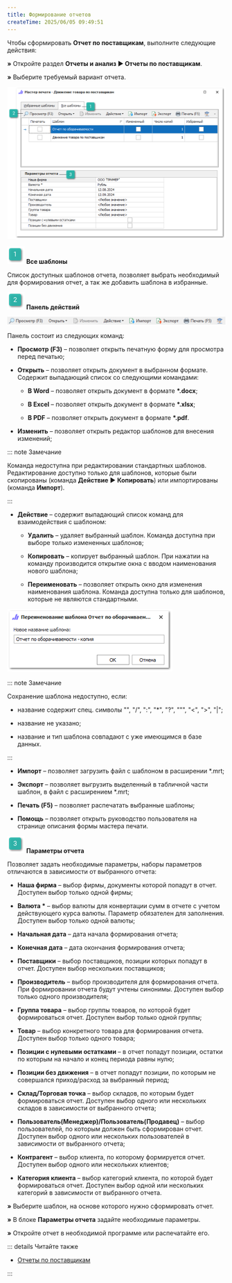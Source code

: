 ```yaml
---
title: Формирование отчетов
createTime: 2025/06/05 09:49:51
---
```

Чтобы сформировать **Отчет по поставщикам**, выполните следующие действия:

**»** Откройте раздел **Отчеты и анализ ► Отчеты по поставщикам**.

**»** Выберите требуемый вариант отчета.

![](../../../assets/work/three/126.png)

![](../../../assets/work/three/007.png) **Все шаблоны**

Список доступных шаблонов отчета, позволяет выбрать необходимый для формирования отчет, а так же добавить шаблона в избранные.

![](../../../assets/work/three/009.png) **Панель действий**

![](../../../assets/work/three/127.png)

Панель состоит из следующих команд:

- **Просмотр (F3)** –  позволяет открыть печатную форму для просмотра перед печатью;

- **Открыть** –  позволяет открыть документ в выбранном формате. Содержит выпадающий список со следующими командами:

    - **В Word** –  позволяет открыть документ в формате **\*.docx**;

    - **В Excel** –  позволяет открыть документ в формате **\*.xlsx**;

    - **В PDF** –  позволяет открыть документ в формате **\*.pdf**.

- **Изменить** –  позволяет открыть редактор шаблонов для внесения изменений;

::: note Замечание

Команда недоступна при редактировании стандартных шаблонов. Редактирование доступно только для шаблонов, которые были скопированы (команда **Действие** ► **Копировать**) или импортированы (команда **Импорт**).

:::

- **Действие** –  содержит выпадающий список команд для взаимодействия с шаблоном:

    - **Удалить** –  удаляет выбранный шаблон. Команда доступна при выборе только измененных шаблонов;

    - **Копировать** –  копирует выбранный шаблон. При нажатии на команду производится открытие окна с вводом наименования нового шаблона;

    - **Переименовать** –  позволяет открыть окно для изменения наименования шаблона. Команда доступна только для шаблонов, которые не являются стандартными.

![](../../../assets/work/three/128.png)

::: note Замечание

Сохранение шаблона недоступно, если: 

- название содержит спец. символы "\",  "/",  ":",  "\*",  "?",  """, "<",  ">",  "|"; 

- название не указано; 

- название и тип шаблона совпадают с уже имеющимся в базе данных.

:::

- **Импорт** –  позволяет загрузить файл с шаблоном в расширении \*.mrt;

- **Экспорт** –  позволяет выгрузить выделенный в табличной части шаблон, в файл с расширением \*.mrt;

- **Печать (F5)** –  позволяет распечатать выбранные шаблоны;

- **Помощь** –  позволяет открыть руководство пользователя на странице описания формы мастера печати.

![](../../../assets/work/three/010.png) **Параметры отчета**

Позволяет задать необходимые параметры, наборы параметров отличаются в зависимости от выбранного отчета:

- **Наша фирма** – выбор фирмы, документы которой попадут в отчет. Доступен выбор только одной фирмы;

- **Валюта \*** – выбор валюты для конвертации сумм в отчете с учетом действующего курса валюты. Параметр обязателен для заполнения. Доступен выбор только одной валюты;

- **Начальная дата** – дата начала формирования отчета;

- **Конечная дата** – дата окончания формирования отчета;

- **Поставщики** – выбор поставщиков, позиции которых попадут в отчет. Доступен выбор нескольких поставщиков;

- **Производитель** – выбор производителя для формирования отчета. При формировании отчета будут учтены синонимы. Доступен выбор только одного производителя;

- **Группа товара** – выбор группы товаров, по которой будет формироваться отчет. Доступен выбор только одной группы;

- **Товар** – выбор конкретного товара для формирования отчета. Доступен выбор только одного товара;

- **Позиции с нулевыми остатками** – в отчет попадут позиции, остатки по которым на начало и конец периода равны нулю;

- **Позиции без движения** – в отчет попадут позиции, по которым не совершался приход/расход за выбранный период;

- **Склад/Торговая точка** – выбор складов, по которым будет формироваться отчет. Доступен выбор одного или нескольких складов в зависимости от выбранного отчета;

- **Пользователь(Менеджер)/Пользователь(Продавец)** – выбор пользователей, по которым должен быть сформирован отчет. Доступен выбор одного или нескольких пользователей в зависимости от выбранного отчета;

- **Контрагент** – выбор клиента, по которому формируется отчет. Доступен выбор одного или нескольких клиентов;

- **Категория клиента** – выбор категорий клиента, по которой будет формироваться отчет. Доступен выбор одной или нескольких категорий в зависимости от выбранного отчета.

**»** Выберите шаблон, на основе которого нужно сформировать отчет.

**»** В блоке **Параметры отчета** задайте необходимые параметры.

**»** Откройте отчет в необходимой программе или распечатайте его.

::: details Читайте также

- [Отчеты по поставщикам](../../../specification/otchety_i_analiz/otchety_po_postavshchikam/otchet_po_postavshchiku.md) 

:::